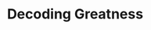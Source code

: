 ---
title: "Decoding Greatness"
description: 'Saya mendapatkan rekomendasi untuk membaca buku ini dari Tiago Forte. Membaca buku ini jadi mengingatkan saya sama The Inner Game of Tennis: sama-sama mencoba untuk mendekonstruksi "something that work" dengan memberikan contoh. Bukunya sendiri well research. Salah satu favorit saya adalah cerita tentang gimana Judd Apatow berhasil menemukan resep untuk jadi standup comedy world class. Highly recommended.'
cover: "images/reading/decoding-greatness.jpeg"
publishDate: 2022-02-15
authors: "Ron Friedman"
---